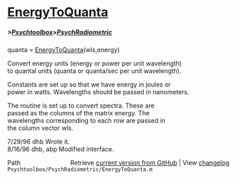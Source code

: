 # [EnergyToQuanta](EnergyToQuanta)
##### >[Psychtoolbox](Psychtoolbox)>[PsychRadiometric](PsychRadiometric)

quanta = [EnergyToQuanta](EnergyToQuanta)(wls,energy)  
  
Convert energy units (energy or power per unit wavelength)  
to quantal units (quanta or quanta/sec per unit wavelength).  
  
Constants are set up so that we have energy in joules or  
power in watts.  Wavelengths should be passed in nanometers.  
  
The routine is set up to convert spectra.  These are  
passed as the columns of the matrix energy.  The  
wavelengths corresponding to each row are passed in  
the column vector wls.  
  
7/29/96  dhb  Wrote it.  
8/16/96  dhb, abp  Modified interface.  




<div class="code_header" style="text-align:right;">
  <span style="float:left;">Path&nbsp;&nbsp;</span> <span class="counter">Retrieve <a href=
  "https://raw.github.com/Psychtoolbox-3/Psychtoolbox-3/beta/Psychtoolbox/PsychRadiometric/EnergyToQuanta.m">current version from GitHub</a> | View <a href=
  "https://github.com/Psychtoolbox-3/Psychtoolbox-3/commits/beta/Psychtoolbox/PsychRadiometric/EnergyToQuanta.m">changelog</a></span>
</div>
<div class="code">
  <code>Psychtoolbox/PsychRadiometric/EnergyToQuanta.m</code>
</div>

